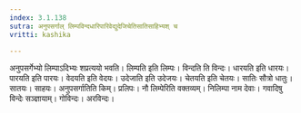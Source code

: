 ```yaml
---
index: 3.1.138
sutra: अनुपसर्गाल् लिम्पविन्दधारिपारिवेद्युदेजिचेतिसातिसाहिभ्यश् च
vritti: kashika

---
```

अनुपसर्गेभ्यो लिम्पाऽदिभ्यः शप्रत्ययो भवति। लिम्पति इति लिम्पः। विन्दति ति विन्दः। धारयति इति धारयः। पारयति इति पारयः। वेदयति इति वेदयः। उदेजाति इति उदेजयः। चेतयति इति चेतयः। सातिः सौत्रो धातुः। सातयः। साहयः। अनुपसर्गातिति किम्। प्रलिपः। नौ लिम्पेरिति वक्तव्यम्। निलिम्पा नाम देवाः। गवादिषु विन्देः सञ्ज्ञायाम्। गोविन्दः। अरविन्दः।